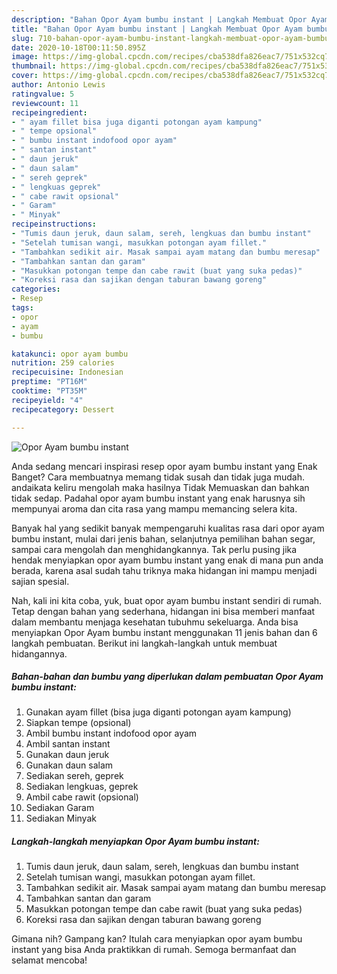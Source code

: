 ```yaml
---
description: "Bahan Opor Ayam bumbu instant | Langkah Membuat Opor Ayam bumbu instant Yang Lezat Sekali"
title: "Bahan Opor Ayam bumbu instant | Langkah Membuat Opor Ayam bumbu instant Yang Lezat Sekali"
slug: 710-bahan-opor-ayam-bumbu-instant-langkah-membuat-opor-ayam-bumbu-instant-yang-lezat-sekali
date: 2020-10-18T00:11:50.895Z
image: https://img-global.cpcdn.com/recipes/cba538dfa826eac7/751x532cq70/opor-ayam-bumbu-instant-foto-resep-utama.jpg
thumbnail: https://img-global.cpcdn.com/recipes/cba538dfa826eac7/751x532cq70/opor-ayam-bumbu-instant-foto-resep-utama.jpg
cover: https://img-global.cpcdn.com/recipes/cba538dfa826eac7/751x532cq70/opor-ayam-bumbu-instant-foto-resep-utama.jpg
author: Antonio Lewis
ratingvalue: 5
reviewcount: 11
recipeingredient:
- " ayam fillet bisa juga diganti potongan ayam kampung"
- " tempe opsional"
- " bumbu instant indofood opor ayam"
- " santan instant"
- " daun jeruk"
- " daun salam"
- " sereh geprek"
- " lengkuas geprek"
- " cabe rawit opsional"
- " Garam"
- " Minyak"
recipeinstructions:
- "Tumis daun jeruk, daun salam, sereh, lengkuas dan bumbu instant"
- "Setelah tumisan wangi, masukkan potongan ayam fillet."
- "Tambahkan sedikit air. Masak sampai ayam matang dan bumbu meresap"
- "Tambahkan santan dan garam"
- "Masukkan potongan tempe dan cabe rawit (buat yang suka pedas)"
- "Koreksi rasa dan sajikan dengan taburan bawang goreng"
categories:
- Resep
tags:
- opor
- ayam
- bumbu

katakunci: opor ayam bumbu 
nutrition: 259 calories
recipecuisine: Indonesian
preptime: "PT16M"
cooktime: "PT35M"
recipeyield: "4"
recipecategory: Dessert

---
```



![Opor Ayam bumbu instant](https://img-global.cpcdn.com/recipes/cba538dfa826eac7/751x532cq70/opor-ayam-bumbu-instant-foto-resep-utama.jpg)

Anda sedang mencari inspirasi resep opor ayam bumbu instant yang Enak Banget? Cara membuatnya memang tidak susah dan tidak juga mudah. andaikata keliru mengolah maka hasilnya Tidak Memuaskan dan bahkan tidak sedap. Padahal opor ayam bumbu instant yang enak harusnya sih mempunyai aroma dan cita rasa yang mampu memancing selera kita.

Banyak hal yang sedikit banyak mempengaruhi kualitas rasa dari opor ayam bumbu instant, mulai dari jenis bahan, selanjutnya pemilihan bahan segar, sampai cara mengolah dan menghidangkannya. Tak perlu pusing jika hendak menyiapkan opor ayam bumbu instant yang enak di mana pun anda berada, karena asal sudah tahu triknya maka hidangan ini mampu menjadi sajian spesial.




Nah, kali ini kita coba, yuk, buat opor ayam bumbu instant sendiri di rumah. Tetap dengan bahan yang sederhana, hidangan ini bisa memberi manfaat dalam membantu menjaga kesehatan tubuhmu sekeluarga. Anda bisa menyiapkan Opor Ayam bumbu instant menggunakan 11 jenis bahan dan 6 langkah pembuatan. Berikut ini langkah-langkah untuk membuat hidangannya.

<!--inarticleads1-->

##### Bahan-bahan dan bumbu yang diperlukan dalam pembuatan Opor Ayam bumbu instant:

1. Gunakan  ayam fillet (bisa juga diganti potongan ayam kampung)
1. Siapkan  tempe (opsional)
1. Ambil  bumbu instant indofood opor ayam
1. Ambil  santan instant
1. Gunakan  daun jeruk
1. Gunakan  daun salam
1. Sediakan  sereh, geprek
1. Sediakan  lengkuas, geprek
1. Ambil  cabe rawit (opsional)
1. Sediakan  Garam
1. Sediakan  Minyak




<!--inarticleads2-->

##### Langkah-langkah menyiapkan Opor Ayam bumbu instant:

1. Tumis daun jeruk, daun salam, sereh, lengkuas dan bumbu instant
1. Setelah tumisan wangi, masukkan potongan ayam fillet.
1. Tambahkan sedikit air. Masak sampai ayam matang dan bumbu meresap
1. Tambahkan santan dan garam
1. Masukkan potongan tempe dan cabe rawit (buat yang suka pedas)
1. Koreksi rasa dan sajikan dengan taburan bawang goreng




Gimana nih? Gampang kan? Itulah cara menyiapkan opor ayam bumbu instant yang bisa Anda praktikkan di rumah. Semoga bermanfaat dan selamat mencoba!
